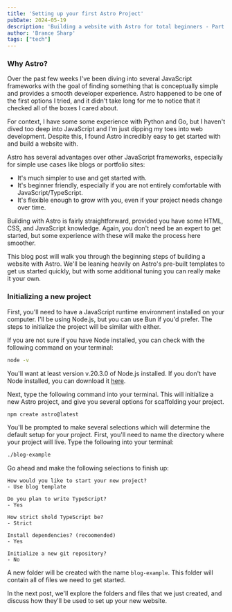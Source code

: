 ```yaml
---
title: 'Setting up your first Astro Project'
pubDate: 2024-05-19
description: 'Building a website with Astro for total beginners - Part 1'
author: 'Brance Sharp'
tags: ["tech"]
---
```


### Why Astro?
Over the past few weeks I've been diving into several JavaScript frameworks with the goal of finding something that is
conceptually simple and provides a smooth developer experience. Astro happened to be one of the first options I
tried, and it didn't take long for me to notice that it checked all of the boxes I cared about.

For context, I have some some experience with Python and Go, but I haven't dived too deep into JavaScript and I'm just
dipping my toes into web development. Despite this, I found Astro incredibly easy to get started with and build a website
with.

Astro has several advantages over other JavaScript frameworks, especially for simple use cases like blogs or portfolio sites:
- It's much simpler to use and get started with.
- It's beginner friendly, especially if you are not entirely comfortable with JavaScript/TypeScript.
- It's flexible enough to grow with you, even if your project needs change over time.

Building with Astro is fairly straightforward, provided you have some HTML, CSS, and JavaScript knowledge. Again, you don't need be 
an expert to get started, but some experience with these will make the process here smoother. 

This blog post will walk you through the beginning steps of building a website with Astro. We'll be leaning heavily on Astro's
pre-built templates to get us started quickly, but with some additional tuning you can really make it your own.

### Initializing a new project
First, you'll need to have a JavaScript runtime environment installed on your computer. I'll be using Node.js, but you can use Bun if 
you'd prefer. The steps to initialize the project will be similar with either.

If you are not sure if you have Node installed, you can check with the following command on your terminal:

```bash
node -v
```

You'll want at least version v.20.3.0 of Node.js installed. If you don't have Node installed, you can download it 
[here](https://nodejs.org/en).

Next, type the following command into your terminal. This will initialize a new Astro project, and give you several options for 
scaffolding your project.

```bash
npm create astro@latest
```

You'll be prompted to make several selections which will determine the default setup for your project. First, you'll need to name 
the directory where your project will live. Type the following into your terminal:

```bash
./blog-example
```

Go ahead and make the following selections to finish up:
```
How would you like to start your new project?
- Use blog template

Do you plan to write TypeScript?
- Yes

How strict shold TypeScript be?
- Strict

Install dependencies? (recoomended)
- Yes

Initialize a new git repository?
- No
```

A new folder will be created with the name `blog-example`. This folder will contain all of files we need to get started.

In the next post, we'll explore the folders and files that we just created, and discuss how they'll be used to set up your new 
website.